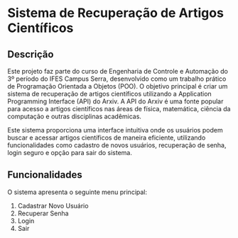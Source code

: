 # Sistema de Recuperação de Artigos Científicos

## Descrição

Este projeto faz parte do curso de Engenharia de Controle e Automação do 3º período do IFES Campus Serra, desenvolvido como um trabalho prático de Programação Orientada a Objetos (POO). O objetivo principal é criar um sistema de recuperação de artigos científicos utilizando a Application Programming Interface (API) do Arxiv. A API do Arxiv é uma fonte popular para acesso a artigos científicos nas áreas de física, matemática, ciência da computação e outras disciplinas acadêmicas.

Este sistema proporciona uma interface intuitiva onde os usuários podem buscar e acessar artigos científicos de maneira eficiente, utilizando funcionalidades como cadastro de novos usuários, recuperação de senha, login seguro e opção para sair do sistema.

## Funcionalidades

O sistema apresenta o seguinte menu principal:
1. Cadastrar Novo Usuário
2. Recuperar Senha
3. Login
4. Sair